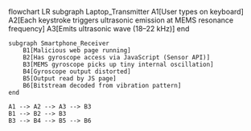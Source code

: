 flowchart LR
    subgraph Laptop_Transmitter
        A1[User types on keyboard]
        A2[Each keystroke triggers ultrasonic emission at MEMS resonance frequency]
        A3[Emits ultrasonic wave (18–22 kHz)]
    end

    subgraph Smartphone_Receiver
        B1[Malicious web page running]
        B2[Has gyroscope access via JavaScript (Sensor API)]
        B3[MEMS gyroscope picks up tiny internal oscillation]
        B4[Gyroscope output distorted]
        B5[Output read by JS page]
        B6[Bitstream decoded from vibration pattern]
    end

    A1 --> A2 --> A3 --> B3
    B1 --> B2 --> B3
    B3 --> B4 --> B5 --> B6
